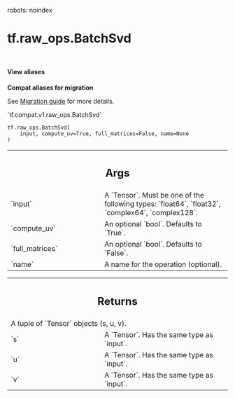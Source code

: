 robots: noindex

# tf.raw_ops.BatchSvd

<!-- Insert buttons and diff -->

<table class="tfo-notebook-buttons tfo-api nocontent" align="left">

</table>






<section class="expandable">
  <h4 class="showalways">View aliases</h4>
  <p>
<b>Compat aliases for migration</b>
<p>See
<a href="https://www.tensorflow.org/guide/migrate">Migration guide</a> for
more details.</p>
<p>`tf.compat.v1.raw_ops.BatchSvd`</p>
</p>
</section>

<pre class="devsite-click-to-copy prettyprint lang-py tfo-signature-link">
<code>tf.raw_ops.BatchSvd(
    input, compute_uv=True, full_matrices=False, name=None
)
</code></pre>



<!-- Placeholder for "Used in" -->


<!-- Tabular view -->
 <table class="responsive fixed orange">
<colgroup><col width="214px"><col></colgroup>
<tr><th colspan="2"><h2 class="add-link">Args</h2></th></tr>

<tr>
<td>
`input`<a id="input"></a>
</td>
<td>
A `Tensor`. Must be one of the following types: `float64`, `float32`, `complex64`, `complex128`.
</td>
</tr><tr>
<td>
`compute_uv`<a id="compute_uv"></a>
</td>
<td>
An optional `bool`. Defaults to `True`.
</td>
</tr><tr>
<td>
`full_matrices`<a id="full_matrices"></a>
</td>
<td>
An optional `bool`. Defaults to `False`.
</td>
</tr><tr>
<td>
`name`<a id="name"></a>
</td>
<td>
A name for the operation (optional).
</td>
</tr>
</table>



<!-- Tabular view -->
 <table class="responsive fixed orange">
<colgroup><col width="214px"><col></colgroup>
<tr><th colspan="2"><h2 class="add-link">Returns</h2></th></tr>
<tr class="alt">
<td colspan="2">
A tuple of `Tensor` objects (s, u, v).
</td>
</tr>
<tr>
<td>
`s`<a id="s"></a>
</td>
<td>
A `Tensor`. Has the same type as `input`.
</td>
</tr><tr>
<td>
`u`<a id="u"></a>
</td>
<td>
A `Tensor`. Has the same type as `input`.
</td>
</tr><tr>
<td>
`v`<a id="v"></a>
</td>
<td>
A `Tensor`. Has the same type as `input`.
</td>
</tr>
</table>

